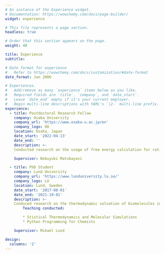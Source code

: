 ```yaml
---
# An instance of the Experience widget.
# Documentation: https://wowchemy.com/docs/page-builder/
widget: experience

# This file represents a page section.
headless: true

# Order that this section appears on the page.
weight: 40

title: Experience
subtitle:

# Date format for experience
#   Refer to https://wowchemy.com/docs/customization/#date-format
date_format: Jan 2006

# Experiences.
#   Add/remove as many `experience` items below as you like.
#   Required fields are `title`, `company`, and `date_start`.
#   Leave `date_end` empty if it's your current employer.
#   Begin multi-line descriptions with YAML's `|2-` multi-line prefix.
experience:
  - title: Postdoctoral Research Fellow
    company: Osaka University
    company_url: 'https://www.osaka-u.ac.jp/en'
    company_logo: OU
    location: Osaka, Japan
    date_start: '2022-04-13'
    date_end: ''
    description: >-
    Conducted research on the usage of free energy calculation for rational modification of molecular matter

    Supervisor: Nobuyuki Matubayasi

  - title: PhD Student
    company: Lund University
    company_url: 'https://www.lunduniversity.lu.se/'
    company_logo: LU
    location: Lund, Sweden
    date_start: '2017-08-01'
    date_end: '2021-10-01'
    description: >-
    Conduced research on the thermodynamic solvation of biomolecules in solution using insilico methods
        Teaching conducted:

        * Stistical Thermodynamics and Molecular Simulations
        * Python Programming for Chemists

    Supervisor: Mikael Lund

design:
  columns: '2'
---
```

